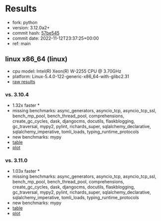 # Results

- fork: python
- version: 3.12.0a2+
- commit hash: [57be545](https://github.com/python/cpython/commit/57be545)
- commit date: 2022-11-12T23:37:25+00:00
- ref: main

## linux x86_64 (linux)

- cpu model: Intel(R) Xeon(R) W-2255 CPU @ 3.70GHz
- platform: Linux-5.4.0-122-generic-x86_64-with-glibc2.31
- [raw results](bm-20221112-linux-x86_64-python-main-3.12.0a2%2B-57be545.json)

### vs. 3.10.4

- 1.32x faster \*
- missing benchmarks: async_generators, asyncio_tcp, asyncio_tcp_ssl, bench_mp_pool, bench_thread_pool, comprehensions, create_gc_cycles, dask, djangocms, docutils, flaskblogging, gc_traversal, mypy2, pylint, richards_super, sqlalchemy_declarative, sqlalchemy_imperative, tomli_loads, typing_runtime_protocols
- new benchmarks: mypy
- [table](bm-20221112-linux-x86_64-python-main-3.12.0a2%2B-57be545-vs-3.10.4.md)
- [plot](bm-20221112-linux-x86_64-python-main-3.12.0a2%2B-57be545-vs-3.10.4.png)

### vs. 3.11.0

- 1.03x faster \*
- missing benchmarks: async_generators, asyncio_tcp, asyncio_tcp_ssl, bench_mp_pool, bench_thread_pool, comprehensions, create_gc_cycles, dask, djangocms, docutils, flaskblogging, gc_traversal, mypy2, pylint, richards_super, sqlalchemy_declarative, sqlalchemy_imperative, tomli_loads, typing_runtime_protocols
- new benchmarks: mypy
- [table](bm-20221112-linux-x86_64-python-main-3.12.0a2%2B-57be545-vs-3.11.0.md)
- [plot](bm-20221112-linux-x86_64-python-main-3.12.0a2%2B-57be545-vs-3.11.0.png)

